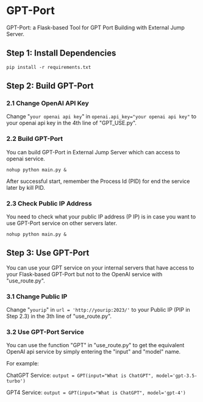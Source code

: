 # GPT-Port
GPT-Port: a Flask-based Tool for GPT Port Building with External Jump Server.

## Step 1: Install Dependencies
```
pip install -r requirements.txt
```

## Step 2: Build GPT-Port

### 2.1 Change OpenAI API Key
Change "```your openai api key```" in ```openai.api_key="your openai api key"``` to your openai api key in the 4th line of "GPT_USE.py".

### 2.2 Build GPT-Port
You can build GPT-Port in External Jump Server which can access to openai service.
```
nohup python main.py &
```
After successful start, remember the Process Id (PID) for end the service later by kill PID.

### 2.3 Check Public IP Address
You need to check what your public IP address (P
IP) is in case you want to use GPT-Port service on other servers later.
```
nohup python main.py &
```

## Step 3: Use GPT-Port
You can use your GPT service on your internal servers that have access to your Flask-based GPT-Port but not to the OpenAI service with "use_route.py".

### 3.1 Change Public IP
Change "```yourip```" in ```url = 'http://yourip:2023/'``` to your Public IP (PIP in Step 2.3) in the 3th line of "use_route.py".

### 3.2 Use GPT-Port Service
You can use the function "GPT" in "use_route.py" to get the equivalent OpenAI api service by simply entering the "input" and "model" name. 

For example:

ChatGPT Service: 
```output = GPT(input="What is ChatGPT", model='gpt-3.5-turbo')``` 

GPT4 Service: 
```output = GPT(input="What is ChatGPT", model='gpt-4')``` 


